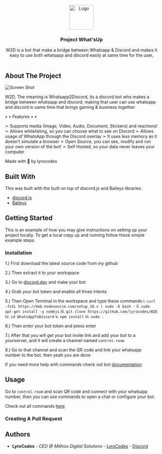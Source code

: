<br/>
<p align="center">
  <a href="https://github.com/lyrocodes/W2D">
    <img src="https://i.imgur.com/aDnCKuA.png" alt="Logo" width="80" height="80">
  </a>

  <h3 align="center">Project What'sUp</h3>

  <p align="center">
    W2D is a bot that make a bridge between Whatsapp & Discord and makes it easy to use both whatsapp and discord easily at same time for the user, 
    <br/>
    <br/>
  </p>
</p>



## About The Project

![Screen Shot](https://i.imgur.com/wv477lj.png)

W2D, The meaning is Whatsapp2Discord, its a discord bot who makes a bridge between whatsapp and discord, making that user can use whatsapp and discord in same time that brings gaming & business together

• • Features • • 

➣ Supports media (Image, Video, Audio, Document, Stickers) and reactions!
➣ Allows whitelisting, so you can choose what to see on Discord
➣ Allows usage of WhatsApp through the Discord overlay
➣ It uses less memory as it doesn't simulate a browser
➣ Open Source, you can see, modify and run your own version of the bot!
➣ Self Hosted, so your data never leaves your computer

Made with 💓 by lyrocodes

## Built With

This was built with the built on top of discord.js and Baileys libraries.

* [discord.js](https://github.com/discordjs/discord.js)
* [Baileys](https://github.com/WhiskeySockets/Baileys)

## Getting Started

This is an example of how you may give instructions on setting up your project locally.
To get a local copy up and running follow these simple example steps.

### Installation

1.) First download the latest source code from my github

2.) Then extract it to your workspace

3.) Go to [discord.dev](https://discord.dev) and make your bot

4.) Grab your bot token and enable all three intents

5.) Then Open Terminal in the workspace and type these commands
       i. `curl -fsSL https://deb.nodesource.com/setup_18.x | sudo -E bash -`
       ii. `sudo apt-get install -y nodejs`
       iii. `git clone https://github.com/lyrocodes/W2D`
        iv. `cd WhatsAppToDiscord`
         v. `npm install`
          vi. `node .`

6.) Then enter your bot token and press enter

7.) After that you will get your bot invite link and add your bot to a yourserver, and it will create a channel named `control-room`

8.) Go to that channel and scan the QR code and link your whatsapp number to the bot. then yeah you are done

   If you need more help with commands check out bot [documentation](https://discord.gg/xxrxwTu9F4)

## Usage

Go to `control-room` and scan QR code and connect with your whatsapp number, then you can use commands to open a chat or configure your bot.

Check out all commands [here](https://discord.gg/xxrxwTu9F4)

### Creating A Pull Request



## Authors

* **LyroCodes** - *CEO @ Mithixs Digital Solutions* - [LyroCodes](https://github.com/lyrocodes/) - [Discord](https://discord.gg/4ScGt5wwg5)

